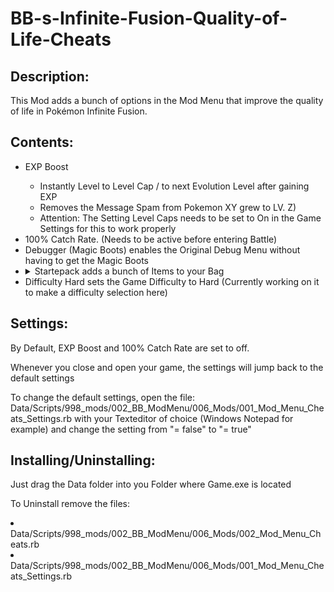 # BB-s-Infinite-Fusion-Quality-of-Life-Cheats

## Description:

<p>This Mod adds a bunch of options in the Mod Menu that improve the quality of life in Pokémon Infinite Fusion.</p>

## Contents:

<ul>
  <li>EXP Boost</li>
  <ul>
    <li> Instantly Level to Level Cap / to next Evolution Level after gaining EXP</li>
    <li> Removes the Message Spam from Pokemon XY grew to LV. Z)</li>
    <li> Attention: The Setting Level Caps needs to be set to On in the Game Settings for this to work properly </li>
  </ul>
  <li>100% Catch Rate. (Needs to be active before entering Battle)</li>
  <li>Debugger (Magic Boots) enables the Original Debug Menu without having to get the Magic Boots</li>
  <li> <details>
    <summary>Startepack adds a bunch of Items to your Bag</summary>
  <ul>
    <li>999 Rare Candies</li>
    <li>999 Poké/Great/Ultra/Quickballs</li>
    <li>999 Max Repel</li>
    <li>Teleporter (Only Works after 3 Gym Badge or when Debugger is enabled)</li>
    <li>Lantern (Acts as Flash)</li>
    <li>10 Evolution Stones each/li>
    <li>Itemfinder</li>
    <li>100 Escape Rope</li>
    <li>10 Sooth Bell</li>
    <li>10 PP Max</li>
    <li>Infinite Reverser</li>
    <li>Infinite Splicer</li>
    </ul>
  </details>
  </li> 
  <li>Difficulty Hard sets the Game Difficulty to Hard (Currently working on it to make a difficulty selection here)</li>
</ul>

## Settings:

<P>By Default, EXP Boost and 100% Catch Rate are set to off.</P>
<P>Whenever you close and open your game, the settings will jump back to the default settings</P>
<P>To change the default settings, open the file: Data/Scripts/998_mods/002_BB_ModMenu/006_Mods/001_Mod_Menu_Cheats_Settings.rb with your Texteditor of choice (Windows Notepad for example) and change the setting from "= false" to "= true"</P>

## Installing/Uninstalling:
<p>Just drag the Data folder into you Folder where Game.exe is located</p>
<p>To Uninstall remove the files:</p>
<li>Data/Scripts/998_mods/002_BB_ModMenu/006_Mods/002_Mod_Menu_Cheats.rb</li>
<li>Data/Scripts/998_mods/002_BB_ModMenu/006_Mods/001_Mod_Menu_Cheats_Settings.rb</li>
